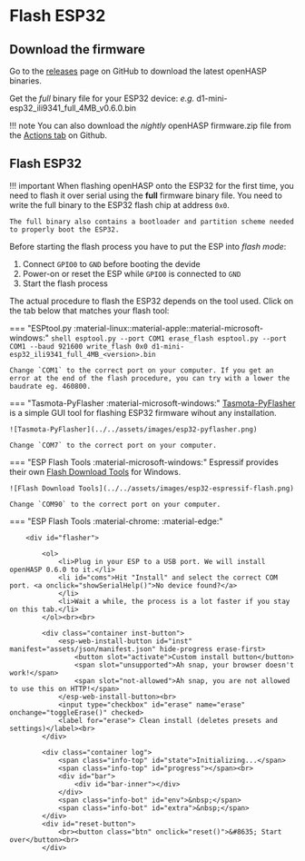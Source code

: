 # Flash ESP32

## Download the firmware

Go to the [releases](https://github.com/HASwitchPlate/openHASP/releases) page on GitHub to download the latest openHASP binaries.

Get the *full* binary file for your ESP32 device: *e.g.* d1-mini-esp32_ili9341_full_4MB_v0.6.0.bin

!!! note
    You can also download the *nightly* openHASP firmware.zip file from the [Actions tab](https://github.com/HASwitchPlate/openHASP/actions) on Github.


## Flash ESP32

!!! important
    When flashing openHASP onto the ESP32 for the first time, you need to flash it over serial using the **full** firmware binary file.
    You need to write the full binary to the ESP32 flash chip at address `0x0`.

    The full binary also contains a bootloader and partition scheme needed to properly boot the ESP32.

Before starting the flash process you have to put the ESP into *flash mode*:

1. Connect `GPIO0` to `GND` before booting the devide
2. Power-on or reset the ESP while `GPIO0` is connected to `GND`
3. Start the flash process

The actual procedure to flash the ESP32 depends on the tool used. Click on the tab below that matches your flash tool:

=== "ESPtool.py :material-linux::material-apple::material-microsoft-windows:"
    ```shell
    esptool.py --port COM1 erase_flash
    esptool.py --port COM1 --baud 921600 write_flash 0x0 d1-mini-esp32_ili9341_full_4MB_<version>.bin
    ```

    Change `COM1` to the correct port on your computer. If you get an error at the end of the flash procedure, you can try with a lower the baudrate eg. 460800.

=== "Tasmota-PyFlasher :material-microsoft-windows:"
    [Tasmota-PyFlasher](https://github.com/tasmota/tasmota-pyflasher/releases/tag/1.0) is a simple GUI tool for flashing ESP32 firmware wihout any installation.

    ![Tasmota-PyFlasher](../../assets/images/esp32-pyflasher.png)

    Change `COM7` to the correct port on your computer.

=== "ESP Flash Tools :material-microsoft-windows:"
    Espressif provides their own [Flash Download Tools](https://www.espressif.com/en/support/download/other-tools) for Windows.

    ![Flash Download Tools](../../assets/images/esp32-espressif-flash.png)

    Change `COM90` to the correct port on your computer.

=== "ESP Flash Tools :material-chrome: :material-edge:"

        <div id="flasher">

            <ol>
                <li>Plug in your ESP to a USB port. We will install openHASP 0.6.0 to it.</li>
                <li id="coms">Hit "Install" and select the correct COM port. <a onclick="showSerialHelp()">No device found?</a>
                </li>
                <li>Wait a while, the process is a lot faster if you stay on this tab.</li>
            </ol><br><br>

            <div class="container inst-button">
                <esp-web-install-button id="inst" manifest="assets/json/manifest.json" hide-progress erase-first>
                    <button slot="activate">Custom install button</button>
                    <span slot="unsupported">Ah snap, your browser doesn't work!</span>
                    <span slot="not-allowed">Ah snap, you are not allowed to use this on HTTP!</span>
                </esp-web-install-button><br>
                <input type="checkbox" id="erase" name="erase" onchange="toggleErase()" checked>
                <label for="erase"> Clean install (deletes presets and settings)</label><br>
            </div>

            <div class="container log">
                <span class="info-top" id="state">Initializing...</span>
                <span class="info-top" id="progress"></span><br>
                <div id="bar">
                    <div id="bar-inner"></div>
                </div>
                <span class="info-bot" id="env">&nbsp;</span>
                <span class="info-bot" id="extra">&nbsp;</span>
            </div>
            <div id="reset-button">
                <br><button class="btn" onclick="reset()">&#8635; Start over</button><br>
            </div>


